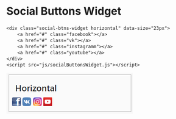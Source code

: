 # Social Buttons Widget
```
<div class="social-btns-widget horizontal" data-size="23px">
    <a href="#" class="facebook"></a>
    <a href="#" class="vk"></a>
    <a href="#" class="instagramm"></a>
    <a href="#" class="youtube"></a>
</div>
<script src="js/socialButtonsWidget.js"></script>
```

![sample](demo/sampleimg.png)
